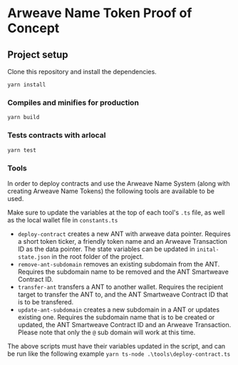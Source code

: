 # Arweave Name Token Proof of Concept

## Project setup

Clone this repository and install the dependencies.

```
yarn install
```

### Compiles and minifies for production

```
yarn build
```

### Tests contracts with arlocal

```
yarn test
```


### Tools

In order to deploy contracts and use the Arweave Name System (along with creating Arweave Name Tokens) the following tools are available to be used.

Make sure to update the variables at the top of each tool's `.ts` file, as well as the local wallet file in `constants.ts`


- `deploy-contract` creates a new ANT with arweave data pointer. Requires a short token ticker, a friendly token name and an Arweave Transaction ID as the data pointer. The state variables can be updated in `inital-state.json` in the root folder of the project.
- `remove-ant-subdomain` removes an existing subdomain from the ANT. Requires the subdomain name to be removed and the ANT Smartweave Contract ID.
- `transfer-ant` transfers a ANT to another wallet. Requires the recipient target to transfer the ANT to, and the ANT Smartweave Contract ID that is to be transfered.
- `update-ant-subdomain` creates a new subdomain in a ANT or updates existing one. Requires the subdomain name that is to be created or updated, the ANT Smartweave Contract ID and an Arweave Transaction. Please note that only the `@` sub domain will work at this time.


The above scripts must have their variables updated in the script, and can be run like the following example
`yarn ts-node .\tools\deploy-contract.ts`


